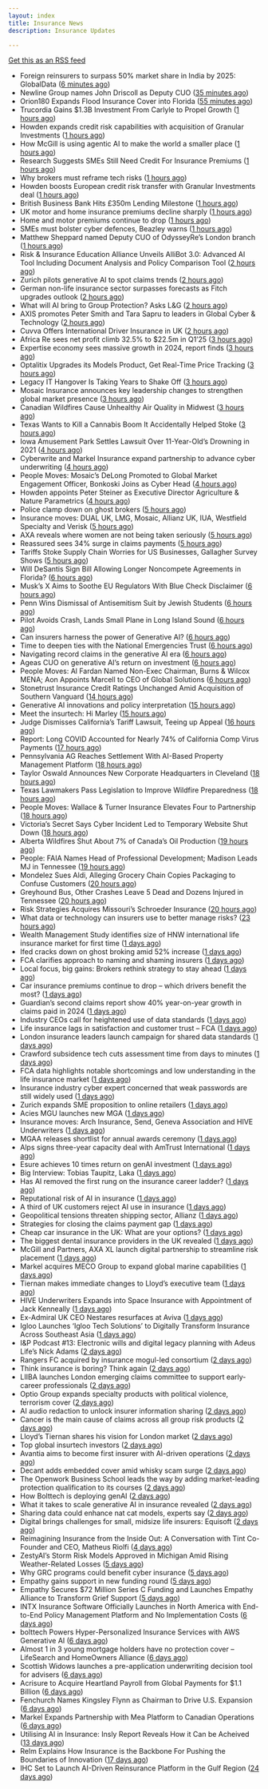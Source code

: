 ```yaml
---
layout: index
title: Insurance News
description: Insurance Updates

---
```


[Get this as an RSS feed](/insurance.rss)

<!-- news_marker starts -->
- Foreign reinsurers to surpass 50% market share in India by 2025: GlobalData ([6 minutes ago](https://www.reinsurancene.ws/foreign-reinsurers-to-surpass-50-market-share-in-india-by-2025-globaldata/))
- Newline Group names John Driscoll as Deputy CUO ([35 minutes ago](https://www.reinsurancene.ws/newline-group-names-john-driscoll-as-deputy-cuo/))
- Orion180 Expands Flood Insurance Cover into Florida ([55 minutes ago](https://insurance-edge.net/2025/06/04/orion180-expands-flood-insurance-cover-into-florida/))
- Trucordia Gains $1.3B Investment From Carlyle to Propel Growth ([1 hours ago](https://www.insurancejournal.com/news/national/2025/06/04/826225.htm))
- Howden expands credit risk capabilities with acquisition of Granular Investments ([1 hours ago](https://www.reinsurancene.ws/howden-expands-credit-risk-capabilities-with-acquisition-of-granular-investments/))
- How McGill is using agentic AI to make the world a smaller place ([1 hours ago](https://www.postonline.co.uk/technology/7957843/how-mcgill-is-using-agentic-ai-to-make-the-world-a-smaller-place))
- Research Suggests SMEs Still Need Credit For Insurance Premiums ([1 hours ago](https://insurance-edge.net/2025/06/04/research-suggests-smes-still-need-credit-for-insurance-premiums/))
- Why brokers must reframe tech risks ([1 hours ago](https://www.insurancebusinessmag.com/uk/news/technology/why-brokers-must-reframe-tech-risks-537908.aspx))
- Howden boosts European credit risk transfer with Granular Investments deal ([1 hours ago](https://www.insurancebusinessmag.com/uk/news/breaking-news/howden-boosts-european-credit-risk-transfer-with-granular-investments-deal-537907.aspx))
- British Business Bank Hits £350m Lending Milestone ([1 hours ago](https://insurance-edge.net/2025/06/04/british-business-bank-hits-350m-lending-milestone/))
- UK motor and home insurance premiums decline sharply ([1 hours ago](https://www.insurancebusinessmag.com/uk/news/auto-motor/uk-motor-and-home-insurance-premiums-decline-sharply-537906.aspx))
- Home and motor premiums continue to drop ([1 hours ago](https://www.postonline.co.uk/personal/7957870/home-and-motor-premiums-continue-to-drop))
- SMEs must bolster cyber defences, Beazley warns ([1 hours ago](https://www.insurancebusinessmag.com/uk/news/cyber/smes-must-bolster-cyber-defences-beazley-warns-537905.aspx))
- Matthew Sheppard named Deputy CUO of OdysseyRe’s London branch ([1 hours ago](https://www.reinsurancene.ws/matthew-sheppard-named-deputy-cuo-of-odysseyres-london-branch/))
- Risk & Insurance Education Alliance Unveils AlliBot 3.0: Advanced AI Tool Including Document Analysis and Policy Comparison Tool ([2 hours ago](https://www.insurancejournal.com/services/newswire/2025/06/04/826227.htm))
- Zurich pilots generative AI to spot claims trends ([2 hours ago](https://www.postonline.co.uk/technology/7957786/zurich-pilots-generative-ai-to-spot-claims-trends))
- German non-life insurance sector surpasses forecasts as Fitch upgrades outlook ([2 hours ago](https://www.reinsurancene.ws/german-non-life-insurance-sector-surpasses-forecasts-as-fitch-upgrades-outlook/))
- What will AI bring to Group Protection? Asks L&G ([2 hours ago](https://ifamagazine.com/what-will-ai-bring-to-group-protection-asks-lg/))
- AXIS promotes Peter Smith and Tara Sapru to leaders in Global Cyber & Technology ([2 hours ago](https://www.reinsurancene.ws/axis-promotes-peter-smith-and-tara-sapru-to-leaders-in-global-cyber-technology/))
- Cuvva Offers International Driver Insurance in UK ([2 hours ago](https://insurance-edge.net/2025/06/04/cuvva-offers-international-driver-insurance-in-uk/))
- Africa Re sees net profit climb 32.5% to $22.5m in Q1’25 ([3 hours ago](https://www.reinsurancene.ws/africa-re-sees-net-profit-climb-32-5-to-22-5m-in-q125/))
- Expertise economy sees massive growth in 2024, report finds ([3 hours ago](https://www.insurancebusinessmag.com/uk/business-strategy/expertise-economy-sees-massive-growth-in-2024-report-finds-537887.aspx))
- Optalitix Upgrades its Models Product, Get Real-Time Price Tracking ([3 hours ago](https://insurance-edge.net/2025/06/04/optalitix-upgrades-its-models-product-get-real-time-price-tracking/))
- Legacy IT Hangover Is Taking Years to Shake Off ([3 hours ago](https://insurance-edge.net/2025/06/04/legacy-it-hangover-is-taking-years-to-shake-off/))
- Mosaic Insurance announces key leadership changes to strengthen global market presence ([3 hours ago](https://www.reinsurancene.ws/mosaic-insurance-announces-key-leadership-changes-to-strengthen-global-market-presence/))
- Canadian Wildfires Cause Unhealthy Air Quality in Midwest ([3 hours ago](https://www.insurancejournal.com/news/midwest/2025/06/04/826234.htm))
- Texas Wants to Kill a Cannabis Boom It Accidentally Helped Stoke ([3 hours ago](https://www.insurancejournal.com/news/southcentral/2025/06/04/826210.htm))
- Iowa Amusement Park Settles Lawsuit Over 11-Year-Old’s Drowning in 2021 ([4 hours ago](https://www.insurancejournal.com/news/midwest/2025/06/04/826221.htm))
- Cyberwrite and Markel Insurance expand partnership to advance cyber underwriting ([4 hours ago](https://www.reinsurancene.ws/cyberwrite-and-markel-insurance-expand-partnership-to-advance-cyber-underwriting/))
- People Moves: Mosaic’s DeLong Promoted to Global Market Engagement Officer, Bonkoski Joins as Cyber Head ([4 hours ago](https://www.insurancejournal.com/news/national/2025/06/04/826176.htm))
- Howden appoints Peter Steiner as Executive Director Agriculture & Nature Parametrics ([4 hours ago](https://www.reinsurancene.ws/howden-appoints-peter-steiner-as-executive-director-agriculture-nature-parametrics/))
- Police clamp down on ghost brokers ([5 hours ago](https://www.insurancebusinessmag.com/uk/news/breaking-news/police-clamp-down-on-ghost-brokers-537875.aspx))
- Insurance moves: DUAL UK, LMG, Mosaic, Allianz UK, IUA, Westfield Specialty and Verisk ([5 hours ago](https://www.insurancebusinessmag.com/uk/news/breaking-news/insurance-moves-dual-uk-lmg-mosaic-allianz-uk-iua-westfield-specialty-and-verisk-537873.aspx))
- AXA reveals where women are not being taken seriously ([5 hours ago](https://www.insurancebusinessmag.com/uk/news/sme/axa-reveals-where-women-are-not-being-taken-seriously-537872.aspx))
- Reassured sees 34% surge in claims payments ([5 hours ago](https://www.insurancebusinessmag.com/uk/news/life-insurance/reassured-sees-34-surge-in-claims-payments-537871.aspx))
- Tariffs Stoke Supply Chain Worries for US Businesses, Gallagher Survey Shows ([5 hours ago](https://www.insurancejournal.com/news/national/2025/06/04/826193.htm))
- Will DeSantis Sign Bill Allowing Longer Noncompete Agreements in Florida? ([6 hours ago](https://www.insurancejournal.com/news/southeast/2025/06/04/826171.htm))
- Musk’s X Aims to Soothe EU Regulators With Blue Check Disclaimer ([6 hours ago](https://www.insurancejournal.com/news/international/2025/06/04/826202.htm))
- Penn Wins Dismissal of Antisemitism Suit by Jewish Students ([6 hours ago](https://www.insurancejournal.com/news/east/2025/06/04/826241.htm))
- Pilot Avoids Crash, Lands Small Plane in Long Island Sound ([6 hours ago](https://www.insurancejournal.com/news/east/2025/06/04/826245.htm))
- Can insurers harness the power of Generative AI? ([6 hours ago](https://www.postonline.co.uk/technology/7957783/can-insurers-harness-the-power-of-generative-ai))
- Time to deepen ties with the National Emergencies Trust ([6 hours ago](https://www.postonline.co.uk/claims/7957418/time-to-deepen-ties-with-the-national-emergencies-trust))
- Navigating record claims in the generative AI era ([6 hours ago](https://www.postonline.co.uk/claims/7957811/navigating-record-claims-in-the-generative-ai-era))
- Ageas CUO on generative AI’s return on investment ([6 hours ago](https://www.postonline.co.uk/personal/7957686/ageas-cuo-on-generative-ai%E2%80%99s-return-on-investment))
- People Moves: Al Fardan Named Non-Exec Chairman, Burns & Wilcox MENA; Aon Appoints Marcell to CEO of Global Solutions ([6 hours ago](https://www.insurancejournal.com/news/international/2025/06/04/826143.htm))
- Stonetrust Insurance Credit Ratings Unchanged Amid Acquisition of Southern Vanguard ([14 hours ago](https://www.insurancejournal.com/news/southcentral/2025/06/03/826204.htm))
- Generative AI innovations and policy interpretation ([15 hours ago](https://www.dig-in.com/opinion/gene-ai-innovations-and-policy-interpretation))
- Meet the insurtech: Hi Marley ([15 hours ago](https://www.dig-in.com/news/meet-the-insurtech-hi-marley))
- Judge Dismisses California’s Tariff Lawsuit, Teeing up Appeal ([16 hours ago](https://www.insurancejournal.com/news/west/2025/06/03/826186.htm))
- Report: Long COVID Accounted for Nearly 74% of California Comp Virus Payments ([17 hours ago](https://www.insurancejournal.com/news/west/2025/06/03/826173.htm))
- Pennsylvania AG Reaches Settlement With AI-Based Property Management Platform ([18 hours ago](https://www.insurancejournal.com/news/east/2025/06/03/826166.htm))
- Taylor Oswald Announces New Corporate Headquarters in Cleveland ([18 hours ago](https://www.insurancejournal.com/news/midwest/2025/06/03/826161.htm))
- Texas Lawmakers Pass Legislation to Improve Wildfire Preparedness ([18 hours ago](https://www.insurancejournal.com/news/southcentral/2025/06/03/826158.htm))
- People Moves: Wallace & Turner Insurance Elevates Four to Partnership ([18 hours ago](https://www.insurancejournal.com/news/midwest/2025/06/03/826146.htm))
- Victoria’s Secret Says Cyber Incident Led to Temporary Website Shut Down ([18 hours ago](https://www.insurancejournal.com/news/national/2025/06/03/826155.htm))
- Alberta Wildfires Shut About 7% of Canada’s Oil Production ([19 hours ago](https://www.insurancejournal.com/news/international/2025/06/03/826136.htm))
- People: FAIA Names Head of Professional Development; Madison Leads MJ in Tennessee ([19 hours ago](https://www.insurancejournal.com/news/southeast/2025/06/03/826132.htm))
- Mondelez Sues Aldi, Alleging Grocery Chain Copies Packaging to Confuse Customers ([20 hours ago](https://www.insurancejournal.com/news/national/2025/06/03/826120.htm))
- Greyhound Bus, Other Crashes Leave 5 Dead and Dozens Injured in Tennessee ([20 hours ago](https://www.insurancejournal.com/news/southeast/2025/06/03/826122.htm))
- Risk Strategies Acquires Missouri’s Schroeder Insurance ([20 hours ago](https://www.insurancejournal.com/news/midwest/2025/06/03/826117.htm))
- What data or technology can insurers use to better manage risks? ([23 hours ago](https://www.dig-in.com/news/insurers-turn-to-ai-new-data-for-risk-assessment-boosts))
- Wealth Management Study identifies size of HNW international life insurance market for first time ([1 days ago](https://ifamagazine.com/wealth-management-study-identifies-size-of-hnw-international-life-insurance-market-for-first-time/))
- Ifed cracks down on ghost broking amid 52% increase ([1 days ago](https://www.postonline.co.uk/personal/7957861/ifed-cracks-down-on-ghost-broking-amid-52-increase))
- FCA clarifies approach to naming and shaming insurers ([1 days ago](https://www.postonline.co.uk/regulation/7957862/fca-clarifies-approach-to-naming-and-shaming-insurers))
- Local focus, big gains: Brokers rethink strategy to stay ahead ([1 days ago](https://www.insurancebusinessmag.com/uk/news/breaking-news/local-focus-big-gains-brokers-rethink-strategy-to-stay-ahead-537764.aspx))
- Car insurance premiums continue to drop – which drivers benefit the most? ([1 days ago](https://www.insurancebusinessmag.com/uk/news/auto-motor/car-insurance-premiums-continue-to-drop--which-drivers-benefit-the-most-537763.aspx))
- Guardian’s second claims report show 40% year-on-year growth in claims paid in 2024 ([1 days ago](https://ifamagazine.com/guardians-second-claims-report-show-40-year-on-year-growth-in-claims-paid-in-2024/))
- Industry CEOs call for heightened use of data standards ([1 days ago](https://www.postonline.co.uk/technology/7957859/industry-ceos-call-for-heightened-use-of-data-standards))
- Life insurance lags in satisfaction and customer trust – FCA ([1 days ago](https://www.insurancebusinessmag.com/uk/news/life-insurance/life-insurance-lags-in-satisfaction-and-customer-trust--fca-537762.aspx))
- London insurance leaders launch campaign for shared data standards ([1 days ago](https://www.insurancebusinessmag.com/uk/news/breaking-news/london-insurance-leaders-launch-campaign-for-shared-data-standards-537761.aspx))
- Crawford subsidence tech cuts assessment time from days to minutes ([1 days ago](https://www.postonline.co.uk/technology/7957753/crawford-subsidence-tech-cuts-assessment-time-from-days-to-minutes))
- FCA data highlights notable shortcomings and low understanding in the life insurance market ([1 days ago](https://ifamagazine.com/fca-data-highlights-notable-shortcomings-and-low-understanding-in-the-life-insurance-market/))
- Insurance industry cyber expert concerned that weak passwords are still widely used ([1 days ago](https://ifamagazine.com/insurance-industry-cyber-expert-concerned-that-weak-passwords-are-still-widely-used/))
- Zurich expands SME proposition to online retailers ([1 days ago](https://www.postonline.co.uk/broker/7957849/zurich-expands-sme-proposition-to-online-retailers))
- Acies MGU launches new MGA ([1 days ago](https://www.insurancebusinessmag.com/uk/news/professional-liability/acies-mgu-launches-new-mga-537736.aspx))
- Insurance moves: Arch Insurance, Send, Geneva Association and HIVE Underwriters ([1 days ago](https://www.insurancebusinessmag.com/uk/news/breaking-news/insurance-moves-arch-insurance-send-geneva-association-and-hive-underwriters-537735.aspx))
- MGAA releases shortlist for annual awards ceremony ([1 days ago](https://www.insurancebusinessmag.com/uk/news/breaking-news/mgaa-releases-shortlist-for-annual-awards-ceremony-537734.aspx))
- Alps signs three-year capacity deal with AmTrust International ([1 days ago](https://www.insurancebusinessmag.com/uk/news/breaking-news/alps-signs-threeyear-capacity-deal-with-amtrust-international-537733.aspx))
- Esure achieves 10 times return on genAI investment ([1 days ago](https://www.postonline.co.uk/technology/7957813/esure-achieves-10-times-return-on-genai-investment))
- Big Interview: Tobias Taupitz, Laka ([1 days ago](https://www.postonline.co.uk/technology/7957597/big-interview-tobias-taupitz-laka))
- Has AI removed the first rung on the insurance career ladder? ([1 days ago](https://www.postonline.co.uk/technology/7957844/has-ai-removed-the-first-rung-on-the-insurance-career-ladder))
- Reputational risk of AI in insurance ([1 days ago](https://www.postonline.co.uk/technology/7957685/reputational-risk-of-ai-in-insurance))
- A third of UK customers reject AI use in insurance ([1 days ago](https://www.postonline.co.uk/technology/7957758/a-third-of-uk-customers-reject-ai-use-in-insurance))
- Geopolitical tensions threaten shipping sector, Allianz ([1 days ago](https://www.dig-in.com/news/geopolitical-tensions-threaten-shipping-sector-allianz))
- Strategies for closing the claims payment gap ([1 days ago](https://www.dig-in.com/opinion/strategies-for-closing-the-claims-payment-gap))
- Cheap car insurance in the UK: What are your options? ([1 days ago](https://www.insurancebusinessmag.com/uk/guides/cheap-car-insurance-in-the-uk-what-are-your-options-537697.aspx))
- The biggest dental insurance providers in the UK revealed ([1 days ago](https://www.insurancebusinessmag.com/uk/guides/the-biggest-dental-insurance-providers-in-the-uk-revealed-537693.aspx))
- McGill and Partners, AXA XL launch digital partnership to streamline risk placement ([1 days ago](https://www.insurancebusinessmag.com/uk/news/breaking-news/mcgill-and-partners-axa-xl-launch-digital-partnership-to-streamline-risk-placement-537652.aspx))
- Markel acquires MECO Group to expand global marine capabilities ([1 days ago](https://www.insurancebusinessmag.com/uk/news/breaking-news/markel-acquires-meco-group-to-expand-global-marine-capabilities-537649.aspx))
- Tiernan makes immediate changes to Lloyd’s executive team ([1 days ago](https://www.postonline.co.uk/lloyd%E2%80%99slondon/7957852/tiernan-makes-immediate-changes-to-lloyd%E2%80%99s-executive-team))
- HIVE Underwriters Expands into Space Insurance with Appointment of Jack Kenneally ([1 days ago](https://www.insurtechinsights.com/hive-underwriters-expands-into-space-insurance-with-appointment-of-jack-kenneally/))
- Ex-Admiral UK CEO Nestares resurfaces at Aviva ([1 days ago](https://www.postonline.co.uk/news/7957850/ex-admiral-uk-ceo-nestares-resurfaces-at-aviva))
- Igloo Launches ‘Igloo Tech Solutions’ to Digitally Transform Insurance Across Southeast Asia ([1 days ago](https://www.insurtechinsights.com/igloo-launches-igloo-tech-solutions-to-digitally-transform-insurance-across-southeast-asia/))
- I&P Podcast #13: Electronic wills and digital legacy planning with Adeus Life’s Nick Adams ([2 days ago](https://ifamagazine.com/ip-podcast-13-electronic-wills-and-digital-legacy-planning-with-adeus-lifes-nick-adams/))
- Rangers FC acquired by insurance mogul-led consortium ([2 days ago](https://www.insurancebusinessmag.com/uk/news/breaking-news/rangers-fc-acquired-by-insurance-mogulled-consortium-537610.aspx))
- Think insurance is boring? Think again ([2 days ago](https://www.insurancebusinessmag.com/uk/news/breaking-news/think-insurance-is-boring-think-again-537609.aspx))
- LIIBA launches London emerging claims committee to support early-career professionals ([2 days ago](https://www.insurancebusinessmag.com/uk/news/breaking-news/liiba-launches-london-emerging-claims-committee-to-support-earlycareer-professionals-537608.aspx))
- Optio Group expands specialty products with political violence, terrorism cover ([2 days ago](https://www.insurancebusinessmag.com/uk/news/breaking-news/optio-group-expands-specialty-products-with-political-violence-terrorism-cover-537607.aspx))
- AI audio redaction to unlock insurer information sharing ([2 days ago](https://www.postonline.co.uk/technology/7957736/ai-audio-redaction-to-unlock-insurer-information-sharing))
- Cancer is the main cause of claims across all group risk products ([2 days ago](https://ifamagazine.com/cancer-is-the-main-cause-of-claims-across-all-group-risk-products/))
- Lloyd’s Tiernan shares his vision for London market ([2 days ago](https://www.postonline.co.uk/lloyd%E2%80%99slondon/7957845/lloyd%E2%80%99s-tiernan-shares-his-vision-for-london-market))
- Top global insurtech investors ([2 days ago](https://www.dig-in.com/list/top-global-insurtech-investors))
- Avantia aims to become first insurer with AI-driven operations ([2 days ago](https://www.postonline.co.uk/personal/7957719/avantia-aims-to-become-first-insurer-with-ai-driven-operations))
- Decant adds embedded cover amid whisky scam surge ([2 days ago](https://www.postonline.co.uk/broker/7957840/decant-adds-embedded-cover-amid-whisky-scam-surge))
- The Openwork Business School leads the way by adding market-leading protection qualification to its courses ([2 days ago](https://ifamagazine.com/the-openwork-business-school-leads-the-way-by-adding-market-leading-protection-qualification-to-its-courses/))
- How Bolttech is deploying genAI ([2 days ago](https://www.postonline.co.uk/technology/7957814/how-bolttech-is-deploying-genai))
- What it takes to scale generative AI in insurance revealed ([2 days ago](https://www.postonline.co.uk/technology/7957593/what-it-takes-to-scale-generative-ai-in-insurance-revealed))
- Sharing data could enhance nat cat models, experts say ([2 days ago](https://www.dig-in.com/news/sharing-data-could-enhance-nat-cat-models-experts-say))
- Digital brings challenges for small, midsize life insurers: Equisoft ([2 days ago](https://www.dig-in.com/news/digital-brings-challenges-for-small-midsize-life-insurers-equisoft))
- Reimagining Insurance from the Inside Out: A Conversation with Tint Co-Founder and CEO, Matheus Riolfi ([4 days ago](https://www.insurtechinsights.com/reimagining-insurance-from-the-inside-out-a-conversation-with-tint-co-founder-and-ceo-matheus-riolfi/))
- ZestyAI’s Storm Risk Models Approved in Michigan Amid Rising Weather-Related Losses ([5 days ago](https://www.insurtechinsights.com/zestyais-storm-risk-models-approved-in-michigan-amid-rising-weather-related-losses/))
- Why GRC programs could benefit cyber insurance ([5 days ago](https://www.dig-in.com/opinion/why-grc-programs-could-benefit-cyber-insurance))
- Empathy gains support in new funding round ([5 days ago](https://www.dig-in.com/news/empathy-gains-support-in-new-funding-round))
- Empathy Secures $72 Million Series C Funding and Launches Empathy Alliance to Transform Grief Support ([5 days ago](https://www.insurtechinsights.com/empathy-secures-72-million-series-c-funding-and-launches-empathy-alliance-to-transform-grief-support/))
- INTX Insurance Software Officially Launches in North America with End-to-End Policy Management Platform and No Implementation Costs ([6 days ago](https://www.insurtechinsights.com/intx-insurance-software-officially-launches-in-north-america-with-end-to-end-policy-management-platform-and-no-implementation-costs/))
- bolttech Powers Hyper-Personalized Insurance Services with AWS Generative AI ([6 days ago](https://www.insurtechinsights.com/bolttech-powers-hyper-personalized-insurance-services-with-aws-generative-ai/))
- Almost 1 in 3 young mortgage holders have no protection cover – LifeSearch and HomeOwners Alliance ([6 days ago](https://ifamagazine.com/almost-1-in-3-young-mortgage-holders-have-no-protection-cover-lifesearch-and-homeowners-alliance/))
- Scottish Widows launches a pre-application underwriting decision tool for advisers ([6 days ago](https://ifamagazine.com/scottish-widows-launches-a-pre-application-underwriting-decision-tool-for-advisers/))
- Acrisure to Acquire Heartland Payroll from Global Payments for $1.1 Billion ([6 days ago](https://www.insurtechinsights.com/acrisure-to-acquire-heartland-payroll-from-global-payments-for-1-1-billion/))
- Fenchurch Names Kingsley Flynn as Chairman to Drive U.S. Expansion ([6 days ago](https://www.insurtechinsights.com/fenchurch-names-kingsley-flynn-as-chairman-to-drive-u-s-expansion/))
- Markel Expands Partnership with Mea Platform to Canadian Operations ([6 days ago](https://www.insurtechinsights.com/markel-expands-partnership-with-mea-platform-to-canadian-operations/))
- Utilising AI in Insurance: Insly Report Reveals How it Can be Acheived ([13 days ago](https://thefintechtimes.com/utilising-ai-in-insurance-insly-report-reveals-how-it-can-be-acheived/))
- Relm Explains How Insurance is the Backbone For Pushing the Boundaries of Innovation ([17 days ago](https://thefintechtimes.com/relm-explains-how-insurance-is-the-backbone-for-pushing-the-boundaries-of-innovation/))
- IHC Set to Launch AI-Driven Reinsurance Platform in the Gulf Region ([24 days ago](https://thefintechtimes.com/ihc-set-to-launch-ai-driven-reinsurance-platform/))

<!-- news_marker ends -->